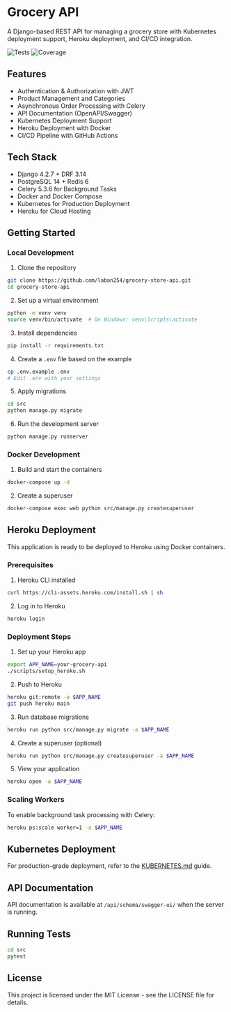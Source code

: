 # Grocery API

A Django-based REST API for managing a grocery store with Kubernetes deployment support, Heroku deployment, and CI/CD integration.

![Tests](https://github.com/laban254/grocery-store-api/actions/workflows/ci.yml/badge.svg)
![Coverage](https://img.shields.io/badge/Coverage-85%25-success)

## Features

- Authentication & Authorization with JWT
- Product Management and Categories
- Asynchronous Order Processing with Celery
- API Documentation (OpenAPI/Swagger)
- Kubernetes Deployment Support
- Heroku Deployment with Docker
- CI/CD Pipeline with GitHub Actions

## Tech Stack

- Django 4.2.7 + DRF 3.14
- PostgreSQL 14 + Redis 6
- Celery 5.3.6 for Background Tasks
- Docker and Docker Compose
- Kubernetes for Production Deployment
- Heroku for Cloud Hosting

## Getting Started

### Local Development

1. Clone the repository
```bash
git clone https://github.com/laban254/grocery-store-api.git
cd grocery-store-api
```

2. Set up a virtual environment
```bash
python -m venv venv
source venv/bin/activate  # On Windows: venv\Scripts\activate
```

3. Install dependencies
```bash
pip install -r requirements.txt
```

4. Create a `.env` file based on the example
```bash
cp .env.example .env
# Edit .env with your settings
```

5. Apply migrations
```bash
cd src
python manage.py migrate
```

6. Run the development server
```bash
python manage.py runserver
```

### Docker Development

1. Build and start the containers
```bash
docker-compose up -d
```

2. Create a superuser
```bash
docker-compose exec web python src/manage.py createsuperuser
```

## Heroku Deployment

This application is ready to be deployed to Heroku using Docker containers.

### Prerequisites

1. Heroku CLI installed
```bash
curl https://cli-assets.heroku.com/install.sh | sh
```

2. Log in to Heroku
```bash
heroku login
```

### Deployment Steps

1. Set up your Heroku app
```bash
export APP_NAME=your-grocery-api
./scripts/setup_heroku.sh
```

2. Push to Heroku
```bash
heroku git:remote -a $APP_NAME
git push heroku main
```

3. Run database migrations
```bash
heroku run python src/manage.py migrate -a $APP_NAME
```

4. Create a superuser (optional)
```bash
heroku run python src/manage.py createsuperuser -a $APP_NAME
```

5. View your application
```bash
heroku open -a $APP_NAME
```

### Scaling Workers

To enable background task processing with Celery:

```bash
heroku ps:scale worker=1 -a $APP_NAME
```

## Kubernetes Deployment

For production-grade deployment, refer to the [KUBERNETES.md](KUBERNETES.md) guide.

## API Documentation

API documentation is available at `/api/schema/swagger-ui/` when the server is running.

## Running Tests

```bash
cd src
pytest
```

## License

This project is licensed under the MIT License - see the LICENSE file for details.
